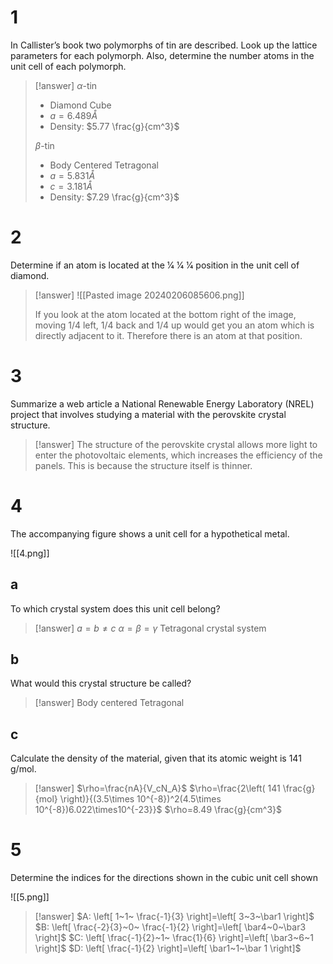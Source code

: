 # 1

In Callister’s book two polymorphs of tin are described. Look up the lattice parameters for each polymorph. Also, determine the number atoms in the unit cell of each polymorph.

> [!answer]
> $\alpha$-tin
> - Diamond Cube
> - $a=6.489Å$
> - Density: $5.77 \frac{g}{cm^3}$
> 
> $\beta$-tin
> - Body Centered Tetragonal
> - $a=5.831Å$
> - $c=3.181Å$
> - Density: $7.29 \frac{g}{cm^3}$

# 2

Determine if an atom is located at the 1⁄4 1⁄4 1⁄4 position in the unit cell of diamond.

> [!answer]
> ![[Pasted image 20240206085606.png]]
> 
> If you look at the atom located at the bottom right of the image, moving 1/4 left, 1/4 back and 1/4 up would get you an atom which is directly adjacent to it. Therefore there is an atom at that position.

# 3

Summarize a web article a National Renewable Energy Laboratory (NREL) project that involves studying a material with the perovskite crystal structure.

> [!answer]
> The structure of the perovskite crystal allows more light to enter the photovoltaic elements, which increases the efficiency of the panels. This is because the structure itself is thinner.

# 4

The accompanying figure shows a unit cell for a hypothetical metal.

![[4.png]]

## a

To which crystal system does this unit cell belong?

> [!answer]
> $a=b\not=c$
> $\alpha=\beta=\gamma$
> Tetragonal crystal system

## b

What would this crystal structure be called?

> [!answer]
> Body centered Tetragonal

## c

Calculate the density of the material, given that its atomic weight is 141 g/mol.

> [!answer]
> $\rho=\frac{nA}{V_cN_A}$
> $\rho=\frac{2\left( 141 \frac{g}{mol} \right)}{(3.5\times 10^{-8})^2(4.5\times 10^{-8})6.022\times10^{-23}}$
> $\rho=8.49 \frac{g}{cm^3}$

# 5

Determine the indices for the directions shown in the cubic unit cell shown

![[5.png]]

> [!answer]
> $A: \left[ 1~1~ \frac{-1}{3} \right]=\left[ 3~3~\bar1 \right]$
> $B: \left[ \frac{-2}{3}~0~ \frac{-1}{2} \right]=\left[  \bar4~0~\bar3  \right]$
> $C: \left[ \frac{-1}{2}~1~ \frac{1}{6} \right]=\left[  \bar3~6~1 \right]$
> $D: \left[ \frac{-1}{2} \right]=\left[ \bar1~1~\bar 1  \right]$
